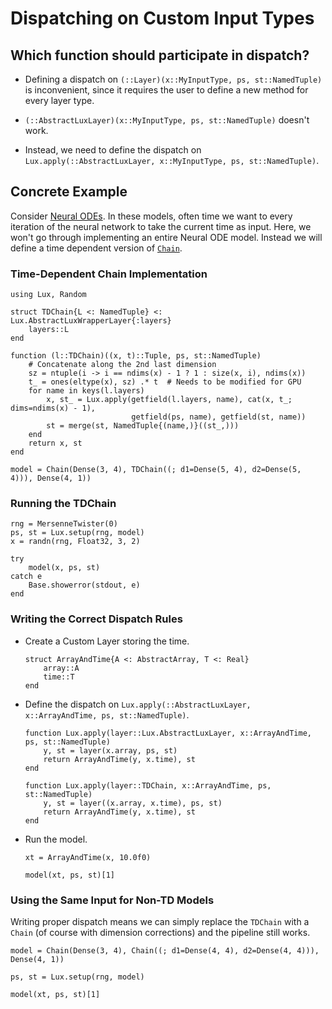 # Dispatching on Custom Input Types

## Which function should participate in dispatch?

* Defining a dispatch on `(::Layer)(x::MyInputType, ps, st::NamedTuple)` is inconvenient,
  since it requires the user to define a new method for every layer type.

* `(::AbstractLuxLayer)(x::MyInputType, ps, st::NamedTuple)` doesn't work.

* Instead, we need to define the dispatch on
  `Lux.apply(::AbstractLuxLayer, x::MyInputType, ps, st::NamedTuple)`.

## Concrete Example

Consider [Neural ODEs](https://implicit-layers-tutorial.org/neural_odes/). In these models,
often time we want to every iteration of the neural network to take the current time as
input. Here, we won't go through implementing an entire Neural ODE model. Instead we will
define a time dependent version of [`Chain`](@ref).

### Time-Dependent Chain Implementation

```@example dispatch
using Lux, Random

struct TDChain{L <: NamedTuple} <: Lux.AbstractLuxWrapperLayer{:layers}
    layers::L
end

function (l::TDChain)((x, t)::Tuple, ps, st::NamedTuple)
    # Concatenate along the 2nd last dimension
    sz = ntuple(i -> i == ndims(x) - 1 ? 1 : size(x, i), ndims(x))
    t_ = ones(eltype(x), sz) .* t  # Needs to be modified for GPU
    for name in keys(l.layers)
        x, st_ = Lux.apply(getfield(l.layers, name), cat(x, t_; dims=ndims(x) - 1),
                           getfield(ps, name), getfield(st, name))
        st = merge(st, NamedTuple{(name,)}((st_,)))
    end
    return x, st
end

model = Chain(Dense(3, 4), TDChain((; d1=Dense(5, 4), d2=Dense(5, 4))), Dense(4, 1))
```

### Running the TDChain

```@example dispatch
rng = MersenneTwister(0)
ps, st = Lux.setup(rng, model)
x = randn(rng, Float32, 3, 2)

try
    model(x, ps, st)
catch e
    Base.showerror(stdout, e)
end
```

### Writing the Correct Dispatch Rules

* Create a Custom Layer storing the time.

  ```@example dispatch
  struct ArrayAndTime{A <: AbstractArray, T <: Real}
      array::A
      time::T
  end
  ```

* Define the dispatch on `Lux.apply(::AbstractLuxLayer, x::ArrayAndTime, ps, st::NamedTuple)`.

  ```@example dispatch
  function Lux.apply(layer::Lux.AbstractLuxLayer, x::ArrayAndTime, ps, st::NamedTuple)
      y, st = layer(x.array, ps, st)
      return ArrayAndTime(y, x.time), st
  end

  function Lux.apply(layer::TDChain, x::ArrayAndTime, ps, st::NamedTuple)
      y, st = layer((x.array, x.time), ps, st)
      return ArrayAndTime(y, x.time), st
  end
  ```

* Run the model.

  ```@example dispatch
  xt = ArrayAndTime(x, 10.0f0)

  model(xt, ps, st)[1]
  ```

### Using the Same Input for Non-TD Models

Writing proper dispatch means we can simply replace the `TDChain` with a `Chain` (of course
with dimension corrections) and the pipeline still works.

```@example dispatch
model = Chain(Dense(3, 4), Chain((; d1=Dense(4, 4), d2=Dense(4, 4))), Dense(4, 1))

ps, st = Lux.setup(rng, model)

model(xt, ps, st)[1]
```
